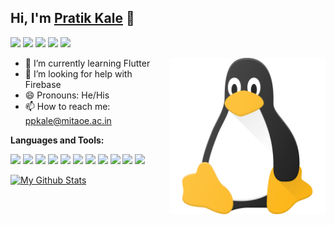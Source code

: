 ## Hi, I'm [Pratik Kale](https://www.linkedin.com/in/pratik-kale135) 👋
<b></b>

<p>
  <a href="mailto:ppkale@mitaoe.ac.in"" target="_blank"><img height="25" src = "https://img.shields.io/badge/gmail-c14438?&style=for-the-badge&logo=gmail&logoColor=white"></a>
  <a href="https://www.linkedin.com/in/pratik-kale135" target="_blank"> <img height="25" src = "https://img.shields.io/badge/-LinkedIn-0e76a8?style=for-the-badge&logo=Linkedin&logoColor=white"></a>
  <a href="https://twitter.com/Pratik_kale135" target="_blank"><img height="25" src = "https://img.shields.io/badge/-Twitter-00acee?style=for-the-badge&logo=Twitter&logoColor=white"></a>
  <a href="https://dev.to/pratik_kale" target="_blank"><img height="27" src = "https://img.shields.io/badge/DEV.TO-%230A0A0A.svg?&style=for-the-badge&logo=dev-dot-to&logoColor=white"></a>
  <a href="https://instagram.com/prato.grapher" target="_blank"><img height="25" src = "https://img.shields.io/badge/-Instagram-0088cc?style=for-the-badge&logo=Instagram&logoColor=white"></a>
</p>


<img align ="right" src = "https://github.com/pratik-kale20/pratik-kale20/blob/main/linux.png" width="250" height="250">

- 🌱 I’m currently learning Flutter
- 🤔 I’m looking for help with Firebase
- 😄 Pronouns: He/His
- 📫 How to reach me: ppkale@mitaoe.ac.in

**Languages and Tools:**

<p>
<img src="https://img.shields.io/badge/-HTML5-E34F26?style=flat-square&logo=html5&logoColor=white" height="20"> <img src="https://img.shields.io/badge/-CSS3-1572B6?style=flat-square&logo=css3" height="20"> <img src="https://img.shields.io/badge/-C-F7DF1E?style=flat-square&logo=C&logoColor=black" height="20"> <img src="https://img.shields.io/badge/-C++-00599C?style=flat-square&logo=c" height="20"> <img src="https://img.shields.io/badge/-Linux-black?style=flat-square&logo=Linux" height="20"> <img src="https://img.shields.io/badge/-Git-black?style=flat-square&logo=git" height="20"> <img src="https://img.shields.io/badge/-GitHub-181717?style=flat-square&logo=github" height="20"> <img src="https://img.shields.io/badge/-MongoDB-47A248?style=flat-square&logo=mongodb&logoColor=white" height="20"> <img src="https://img.shields.io/badge/-Docker-black?style=flat-square&logo=docker&logoColor=blue" height="20"> <img src="https://img.shields.io/badge/-Figma-F24E1E?style=flat-square&logo=figma&logoColor=white" height="20">
<img src="https://img.shields.io/badge/-Canva-20c4cb?style=flat-square&logo=canva&logoColor=white" height="20">
</p>


[![My Github Stats](https://github-readme-stats.vercel.app/api?username=pratik-kale20&theme=midnight-purple&show_icons=true&include_all_commits=true&count_private=true)](https://github-readme-stats.vercel.app/api?username=pratik-kale20&theme=midnight-purple&include_all_commits=true&count_private=true)

             
<!--
**pratik-kale20/pratik-kale20** is a ✨ _special_ ✨ repository because its `README.md` (this file) appears on your GitHub profile.

Here are some ideas to get you started:

- 🔭 I’m currently working on ...
- 🌱 I’m currently learning ...
- 👯 I’m looking to collaborate on ...
- 🤔 I’m looking for help with ...
- 💬 Ask me about ...
- 📫 How to reach me: ...
- 😄 Pronouns: ...
- ⚡ Fun fact: ...
-->
